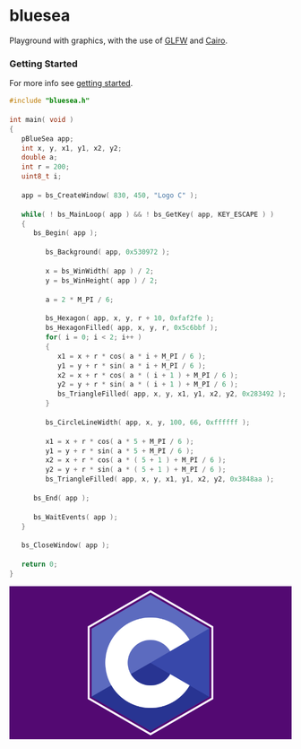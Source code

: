 # bluesea

Playground with graphics, with the use of [GLFW](https://www.glfw.org/) and [Cairo](https://gitlab.freedesktop.org/cairo/cairo).

### Getting Started

For more info see [getting started](examples/README.md).

``` c
#include "bluesea.h"

int main( void )
{
   pBlueSea app;
   int x, y, x1, y1, x2, y2;
   double a;
   int r = 200;
   uint8_t i;

   app = bs_CreateWindow( 830, 450, "Logo C" );

   while( ! bs_MainLoop( app ) && ! bs_GetKey( app, KEY_ESCAPE ) )
   {
      bs_Begin( app );

         bs_Background( app, 0x530972 );

         x = bs_WinWidth( app ) / 2;
         y = bs_WinHeight( app ) / 2;

         a = 2 * M_PI / 6;

         bs_Hexagon( app, x, y, r + 10, 0xfaf2fe );
         bs_HexagonFilled( app, x, y, r, 0x5c6bbf );
         for( i = 0; i < 2; i++ )
         {
            x1 = x + r * cos( a * i + M_PI / 6 );
            y1 = y + r * sin( a * i + M_PI / 6 );
            x2 = x + r * cos( a * ( i + 1 ) + M_PI / 6 );
            y2 = y + r * sin( a * ( i + 1 ) + M_PI / 6 );
            bs_TriangleFilled( app, x, y, x1, y1, x2, y2, 0x283492 );
         }

         bs_CircleLineWidth( app, x, y, 100, 66, 0xffffff );

         x1 = x + r * cos( a * 5 + M_PI / 6 );
         y1 = y + r * sin( a * 5 + M_PI / 6 );
         x2 = x + r * cos( a * ( 5 + 1 ) + M_PI / 6 );
         y2 = y + r * sin( a * ( 5 + 1 ) + M_PI / 6 );
         bs_TriangleFilled( app, x, y, x1, y1, x2, y2, 0x3848aa );

      bs_End( app );

      bs_WaitEvents( app );
   }

   bs_CloseWindow( app );

   return 0;
}
```
![Logo C](examples/logo/logo_c.png "logo_c.c" )